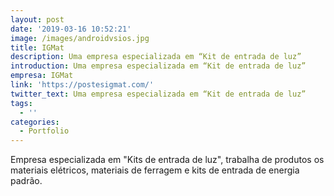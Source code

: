 ```yaml
---
layout: post
date: '2019-03-16 10:52:21'
image: /images/androidvsios.jpg
title: IGMat
description: Uma empresa especializada em “Kit de entrada de luz”
introduction: Uma empresa especializada em “Kit de entrada de luz”
empresa: IGMat
link: 'https://postesigmat.com/'
twitter_text: Uma empresa especializada em “Kit de entrada de luz”
tags:
  - ''
categories:
  - Portfolio
---
```

Empresa especializada em "Kits de entrada de luz", trabalha de produtos os materiais elétricos, materiais de ferragem e kits de entrada de energia padrão.

![]()
